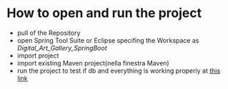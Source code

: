 # How to open and run the project

- pull of the Repository
- open Spring Tool Suite or Eclipse specifing the Workspace as _Digital_Art_Gallery_SpringBoot_
- import project
- import existing Maven project(nella finestra Maven)
- run the project to test if db and everything is working properly at [this link](localhost:8083)
